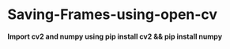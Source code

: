 # Saving-Frames-using-open-cv

<b>Import cv2 and numpy using pip install cv2 && pip install numpy<b>